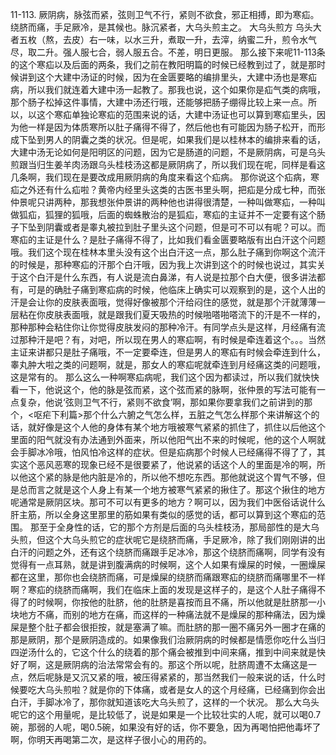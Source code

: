 11-113. 厥阴病，脉弦而紧，弦则卫气不行，紧则不欲食，邪正相搏，即为寒疝。绕脐而痛，手足厥冷，是其候也。脉沉紧者，大乌头煎主之。
大乌头煎方
乌头大者五枚（熬，去皮）右一味，以水三升，煮取一升，去滓，纳蜜二升，煎令水气尽，取二升。强人服七合，弱人服五合。不差，明日更服。
那么接下来呢11-113条的这个寒疝以及后面的两条，我们之前在教阳明篇的时候已经教到过了，就是那时候讲到这个大建中汤证的时候，因为在金匮要略的编排里头，大建中汤也是寒疝病，所以我们就连着大建中汤一起教了。那我也说，这个如果你是疝气类的病哦，那个肠子松掉这件事情，大建中汤还行哦，还能够把肠子绷得比较上来一点。所以，以这个寒疝单独论寒疝的范围来说的话，大建中汤证也可以算到寒疝里头，因为他一样是因为体质寒所以肚子痛得不得了，然后他也有可能因为肠子松开，而形成下坠到男人的阴囊之类的状况。但是呢，如果我们是以桂林本的编排来看的话，大建中汤无论如何是阳明区的问题，因为它是肠道的问题，不是厥阴病，可是乌头煎跟当归生姜羊肉汤跟乌头桂枝汤这都是厥阴病了，所以我们现在呢，同样是看这几条啊，我们现在是要改成用厥阴病的角度来看这个疝病。
那你说这个疝病，寒疝之外还有什么疝啦？黄帝内经里头这类的古医书里头啊，把疝是分成七种，而张仲景呢只讲两种，那我想张仲景讲的两种他也讲得很清楚，一种叫做寒疝，一种叫做狐疝，狐狸的狐哦，后面的蜘蛛散治的是狐疝，寒疝的主证并不一定要有这个肠子下坠到阴囊或者是睾丸被拉到肚子里头这个问题，但是可不可以有呢？可以。而寒疝的主证是什么？是肚子痛得不得了，比如我们看金匮要略版有出白汗这个问题哦。我们这个现在桂林本里头没有这个出白汗这一点，那么肚子痛到你啊这个流汗的时候是，那种寒疝的汗那个白汗哦，因为我上次讲到这个的时候也说过，其实关于这个白汗是什么东西，有人说是流白鼻涕，有人说是拉那个白大便，很多讲法都有，可是的确肚子痛到寒疝病的时候，他临床上确实可以观察到的是，这个人出的汗是会让你的皮肤表面哦，觉得好像被那个汗给闷住的感觉，就是那个汗就薄薄一层粘在你皮肤表面哦，就是跟我们夏天吸热的时候啪嗒啪嗒流下的汗是不一样的，那种那种会粘住你让你觉得皮肤发闷的那种冷汗。有同学点头是这样，月经痛有流过那种汗是吧？有，对吧，所以现在男人的寒疝啊，有时候是牵连着这个。。。当然主证来讲都只是肚子痛哦，不一定要牵连，但是男人的寒疝有时候会牵连到什么，睾丸肿大啦之类的问题啊，就是，那女人的寒疝呢就牵连到月经痛这类的问题哦，这是常有的。
那么这么一种啊寒疝病呢，我们这个因为都读过，所以我们就快快看一下，他说这个，他的脉是弦而紧，这个弦而紧的脉啊，张仲景的写法可能有一点复杂，他说‘弦则卫气不行，紧则不欲食’啊，那如果你要拿我们之前讲到的那个，<呕疟下利篇>那个什么六腑之气怎么样，五脏之气怎么样那个来讲解这个的话，就好像是这个人他的身体有某个地方哦被寒气紧紧的抓住了，抓住以后他这个里面的阳气就没有办法通到外面来，所以他阳气出不来的时候呢，他的这个人啊就会手脚冰冷哦，怕风怕冷这样的症状。但是疝病那个时候人已经痛得不得了了，其实这个恶风恶寒的现象已经不是很要紧了，他说紧的话这个人的里面是冷的啊，所以他这个紧的脉是他内脏是冷的，所以他不想吃东西。那他就说这个胃气不够，但是总而言之就是这个人身上有某一个地方被寒气紧紧的揪住了。那这个揪住的地方呢通常是厥阴区块。那可不可以有更多的地方？啊可以，因为我们中医俗话说什么肝主筋，所以全身这里那里的筋如果有类似的感觉的话，都可以算到这个寒疝的范围。
那至于全身性的话，它的那个方剂是后面的乌头桂枝汤，那局部性的是大乌头煎，但这个大乌头煎它的症状呢它是绕脐而痛，手足厥冷，除了我们刚刚讲的出白汗的问题之外，还有这个绕脐而痛跟手足冰冷，那这个绕脐而痛啊，同学有没有觉得有一点耳熟，就是讲到腹满病的时候啊，这个人如果有燥屎的时候，一圈燥屎都在这里，那你也会绕脐而痛，可是燥屎的绕脐而痛跟寒疝的绕脐而痛哪里不一样啊？寒疝的绕脐而痛啊，我们在临床上面的发现是这样子的，是这个人肚子痛得不得了的时候啊，你按他的肚脐，他的肚脐是喜按而且不痛，所以他就是肚脐那一小块地方不痛，而别的地方在痛，而这样的一种痛法就不是燥屎的那种痛法，因为燥屎是整个肚子都会很拒按，就是塞满了嘛。而肚脐的那一圈不痛另外一圈才在痛的那是厥阴，那个是厥阴造成的。如果像我们治厥阴病的时候都是情愿你吃什么当归四逆汤什么的，它这个什么的绕着的那个痛会被推到中间来痛，推到中间来就是快好了啊，这是厥阴病的治法常常会有的。那这个所以呢，肚脐周遭不太痛这是一点，然后呢脉是又沉又紧的哦，被压得紧紧的，那当然我们一般来说的话，什么时候要吃大乌头煎啦？就是你的下体痛，或者是女人的这个月经痛，已经痛到你会出白汗，手脚冰冷了，那你就知道该吃大乌头煎了，这样的一个状况。
那么大乌头呢它的这个用量呢，是比较低了，说是如果是一个比较壮实的人呢，就可以喝0.7碗，那弱的人呢，喝0.5碗，如果没有好的话，你不要急，因为再喝怕把他毒坏了啊，你明天再喝第二次，是这样子很小心的用药的。
